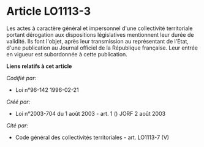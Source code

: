 # Article LO1113-3

Les actes à caractère général et impersonnel d'une collectivité territoriale portant dérogation aux dispositions législatives
mentionnent leur durée de validité. Ils font l'objet, après leur transmission au représentant de l'Etat, d'une publication au
Journal officiel de la République française. Leur entrée en vigueur est subordonnée à cette publication.

**Liens relatifs à cet article**

_Codifié par_:

  - Loi n°96-142 1996-02-21

_Créé par_:

  - Loi n°2003-704 du 1 août 2003 - art. 1 () JORF 2 août 2003

_Cité par_:

  - Code général des collectivités territoriales - art. LO1113-7 (V)
